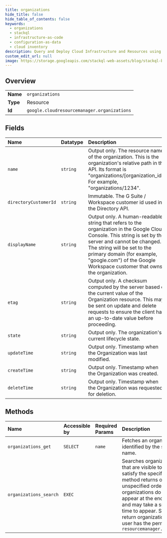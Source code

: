 ```yaml
---
title: organizations
hide_title: false
hide_table_of_contents: false
keywords:
  - organizations
  - stackql
  - infrastructure-as-code
  - configuration-as-data
  - cloud inventory
description: Query and Deploy Cloud Infrastructure and Resources using SQL
custom_edit_url: null
image: https://storage.googleapis.com/stackql-web-assets/blog/stackql-blog-post-featured-image.png
---
```

  
    

## Overview
<table><tbody>
<tr><td><b>Name</b></td><td><code>organizations</code></td></tr>
<tr><td><b>Type</b></td><td>Resource</td></tr>
<tr><td><b>Id</b></td><td><code>google.cloudresourcemanager.organizations</code></td></tr>
</tbody></table>

## Fields
| Name | Datatype | Description |
|:-----|:---------|:------------|
| `name` | `string` | Output only. The resource name of the organization. This is the organization's relative path in the API. Its format is "organizations/[organization_id]". For example, "organizations/1234". |
| `directoryCustomerId` | `string` | Immutable. The G Suite / Workspace customer id used in the Directory API. |
| `displayName` | `string` | Output only. A human-readable string that refers to the organization in the Google Cloud Console. This string is set by the server and cannot be changed. The string will be set to the primary domain (for example, "google.com") of the Google Workspace customer that owns the organization. |
| `etag` | `string` | Output only. A checksum computed by the server based on the current value of the Organization resource. This may be sent on update and delete requests to ensure the client has an up-to-date value before proceeding. |
| `state` | `string` | Output only. The organization's current lifecycle state. |
| `updateTime` | `string` | Output only. Timestamp when the Organization was last modified. |
| `createTime` | `string` | Output only. Timestamp when the Organization was created. |
| `deleteTime` | `string` | Output only. Timestamp when the Organization was requested for deletion. |
## Methods
| Name | Accessible by | Required Params | Description |
|:-----|:--------------|:----------------|:------------|
| `organizations_get` | `SELECT` | `name` | Fetches an organization resource identified by the specified resource name. |
| `organizations_search` | `EXEC` |  | Searches organization resources that are visible to the user and satisfy the specified filter. This method returns organizations in an unspecified order. New organizations do not necessarily appear at the end of the results, and may take a small amount of time to appear. Search will only return organizations on which the user has the permission `resourcemanager.organizations.get` |
